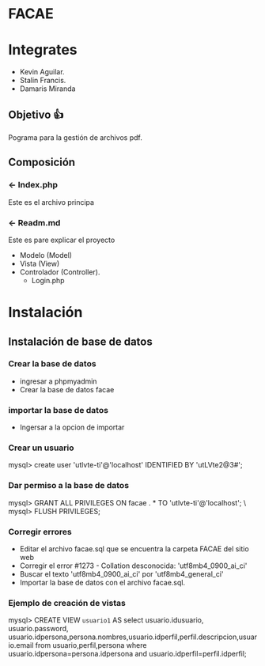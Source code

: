 # FACAE
Integrates
==========
- Kevin Aguilar.
- Stalin Francis.
- Damaris Miranda

Objetivo 👍
------------
Pograma para la gestión de archivos pdf.

Composición
-----------
### <- Index.php
Este es el archivo principa
### <- Readm.md
Este es pare explicar el proyecto
- Modelo (Model)
- Vista (View)
- Controlador (Controller).
   - Login.php
# Instalación
## Instalación de base de datos
### Crear la base de datos
- ingresar a phpmyadmin
- Crear la base de datos facae
### importar la base de datos
- Ingersar a la opcion de importar
### Crear un usuario
  mysql> create user 'utlvte-ti'@'localhost' IDENTIFIED BY 'utLVte2@3#';
### Dar permiso a la base de datos
  mysql> GRANT ALL PRIVILEGES ON facae . * TO 'utlvte-ti'@'localhost'; \\
  mysql> FLUSH PRIVILEGES;
### Corregir errores 

- Editar el archivo facae.sql que se encuentra la carpeta FACAE del sitio web
- Corregir el error #1273 - Collation desconocida: 'utf8mb4_0900_ai_ci'
- Buscar el texto 'utf8mb4_0900_ai_ci'  por    'utf8mb4_general_ci'
- Importar la base de datos con el archivo facae.sql.
### Ejemplo de creación de vistas
mysql> CREATE VIEW `usuario1` AS select usuario.idusuario, usuario.password, usuario.idpersona,persona.nombres,usuario.idperfil,perfil.descripcion,usuario.email from usuario,perfil,persona where usuario.idpersona=persona.idpersona and usuario.idperfil=perfil.idperfil;

